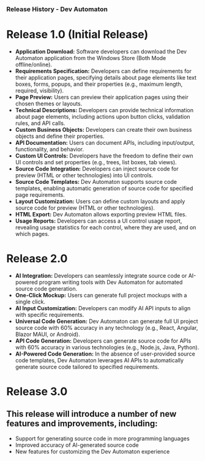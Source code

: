 ### Release History - Dev Automaton
# Release 1.0 (Initial Release)
- **Application Download:** Software developers can download the Dev Automaton application from the Windows Store (Both Mode offline/online).
- **Requirements Specification:** Developers can define requirements for their application pages, specifying details about page elements like text boxes, forms, popups, and their properties (e.g., maximum length, required, visibility).
- **Page Preview:** Users can preview their application pages using their chosen themes or layouts.
- **Technical Descriptions:** Developers can provide technical information about page elements, including actions upon button clicks, validation rules, and API calls.
- **Custom Business Objects:** Developers can create their own business objects and define their properties.
- **API Documentation:** Users can document APIs, including input/output, functionality, and behavior.
- **Custom UI Controls:** Developers have the freedom to define their own UI controls and set properties (e.g., trees, list boxes, tab views).
- **Source Code Integration:** Developers can inject source code for preview (HTML or other technologies) into UI controls.
- **Source Code Templates:** Dev Automaton supports source code templates, enabling automatic generation of source code for specified page requirements.
- **Layout Customization:** Users can define custom layouts and apply source code for preview (HTML or other technologies).
- **HTML Export:** Dev Automaton allows exporting preview HTML files.
- **Usage Reports:** Developers can access a UI control usage report, revealing usage statistics for each control, where they are used, and on which pages.
# Release 2.0
- **AI Integration:** Developers can seamlessly integrate source code or AI-powered program writing tools with Dev Automaton for automated source code generation.
- **One-Click Mockup:** Users can generate full project mockups with a single click.
- **AI Input Customization:** Developers can modify AI API inputs to align with specific requirements.
- **Universal Code Generation:** Dev Automaton can generate full UI project source code with 60% accuracy in any technology (e.g., React, Angular, Blazor MAUI, or Android).
- **API Code Generation:** Developers can generate source code for APIs with 60% accuracy in various technologies (e.g., Node.js, Java, Python).
- **AI-Powered Code Generation:** In the absence of user-provided source code templates, Dev Automaton leverages AI APIs to automatically generate source code tailored to specified requirements.
# Release 3.0
## This release will introduce a number of new features and improvements, including:
- Support for generating source code in more programming languages
- Improved accuracy of AI-generated source code
- New features for customizing the Dev Automaton experience
